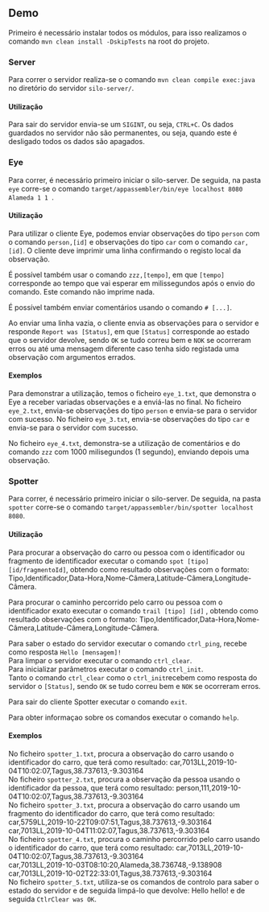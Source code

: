 
## Demo

Primeiro é necessário instalar todos os módulos, para isso realizamos o comando `mvn clean install -DskipTests` na root do projeto.

### Server
Para correr o servidor realiza-se o comando `mvn clean compile exec:java` no diretório do servidor `silo-server/`.

#### Utilização
Para sair do servidor envia-se um `SIGINT`, ou seja, `CTRL+C`. Os dados guardados no servidor não são permanentes, ou seja, quando este é desligado todos os dados são apagados.

### Eye

Para correr, é necessário primeiro iniciar o silo-server.
De seguida, na pasta `eye` corre-se o comando `target/appassembler/bin/eye localhost 8080 Alameda 1 1 `.

#### Utilização

Para utilizar o cliente Eye, podemos enviar observações do tipo `person` com o comando `person,[id]`
 e observações do tipo `car` com o comando `car,[id]`. O cliente deve imprimir uma linha confirmando
 o registo local da observação.
 
É possível também usar o comando `zzz,[tempo]`, em que `[tempo]` corresponde ao tempo que vai esperar 
em milissegundos após o envio do comando. Este comando não imprime nada.

É possível também enviar comentários usando o comando `# [...]`.

Ao enviar uma linha vazia, o cliente envia as observações para o servidor e responde `Report was [Status]`,
 em que `[Status]` corresponde ao estado que o servidor devolve, sendo `OK` se tudo correu bem e 
 `NOK` se ocorreram erros ou até uma mensagem diferente caso tenha sido registada uma observação com
 argumentos errados.

#### Exemplos

Para demonstrar a utilização, temos o ficheiro `eye_1.txt`, que demonstra o Eye a receber variadas observações e a enviá-las no final.
No ficheiro `eye_2.txt`, envia-se observações do tipo `person` e envia-se para o servidor com sucesso.
No ficheiro `eye_3.txt`, envia-se observações do tipo `car` e envia-se para o servidor com sucesso.

No ficheiro `eye_4.txt`, demonstra-se a utilização de comentários e do comando `zzz` com 1000 milisegundos (1 segundo), enviando depois uma observação.

### Spotter

Para correr, é necessário primeiro iniciar o silo-server.
De seguida, na pasta `spotter` corre-se o comando `target/appassembler/bin/spotter localhost 8080`.

#### Utilização

Para procurar a observação do carro ou pessoa com o identificador ou fragmento de identificador executar o comando `spot [tipo] [id/fragmentoId]`, obtendo como resultado observações com o formato: Tipo,Identificador,Data-Hora,Nome-Câmera,Latitude-Câmera,Longitude-Câmera. 

Para procurar o caminho percorrido pelo carro ou pessoa com o identificador exato executar o comando `trail [tipo] [id]` , obtendo como resultado observações com o formato: Tipo,Identificador,Data-Hora,Nome-Câmera,Latitude-Câmera,Longitude-Câmera.

Para saber o estado do servidor executar o comando `ctrl_ping`, recebe como resposta `Hello [mensagem]!`<br/>
Para limpar o servidor executar o comando `ctrl_clear`.<br/>
Para inicializar parâmetros executar o comando `ctrl_init`.<br/>
Tanto o comando `ctrl_clear` como o `ctrl_init`recebem como resposta do servidor o `[Status]`, sendo `OK` se tudo correu bem e `NOK` se ocorreram erros.<br/>

Para sair do cliente Spotter executar o comando `exit`.<br/>

Para obter informaçao sobre os comandos executar o comando `help`.<br/>

#### Exemplos

No ficheiro `spotter_1.txt`, procura a observação do carro usando o identificador do carro, que terá como resultado: car,7013LL,2019-10-04T10:02:07,Tagus,38.737613,-9.303164 <br/>
No ficheiro `spotter_2.txt`, procura a observação da pessoa usando o identificador da pessoa, que terá como resultado:
person,111,2019-10-04T10:02:07,Tagus,38.737613,-9.303164<br/>
No ficheiro `spotter_3.txt`, procura a observação do carro usando um fragmento do identificador do carro, que terá como resultado:
car,5759LL,2019-10-22T09:07:51,Tagus,38.737613,-9.303164<br/>
car,7013LL,2019-10-04T11:02:07,Tagus,38.737613,-9.303164<br/>
No ficheiro `spotter_4.txt`, procura o caminho percorrido pelo carro usando o identificador do carro, que terá como resultado:
car,7013LL,2019-10-04T10:02:07,Tagus,38.737613,-9.303164<br/>
car,7013LL,2019-10-03T08:10:20,Alameda,38.736748,-9.138908<br/>
car,7013LL,2019-10-02T22:33:01,Tagus,38.737613,-9.303164<br/>
No ficheiro `spotter_5.txt`, utiliza-se os comandos de controlo para saber o estado do servidor e de seguida limpá-lo que devolve: Hello hello! e de seguida `CtlrClear was OK`.



